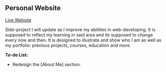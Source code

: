 ## Personal Website
[Live Website](https://andresdanielmtz.github.io/)

Side-project I will update as I improve my abilities in web-developing. It is supposed to reflect my learning in said area and its supposed to change every now and then. 
It is designed to illustrate and show who I am as well as my portfolio: previous projects, courses, education and more. 

**To-do List:**
 - Redesign the [About Me] section. 

